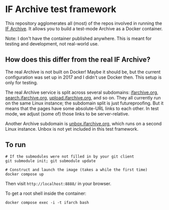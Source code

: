 # IF Archive test framework

This repository agglomerates all (most) of the repos involved in running the [IF Archive][ifarch]. It allows you to build a test-mode Archive as a Docker container.

Note: I don't have the container published anywhere. This is meant for testing and development, not real-world use.

[ifarch]: https://ifarchive.org

## How does this differ from the real IF Archive?

The real Archive is not built on Docker! Maybe it should be, but the current configuration was set up in 2017 and I didn't use Docker then. This setup is only for testing.

The real Archive service is split across several subdomains: [ifarchive.org][ifarch], [search.ifarchive.org][if-search], [upload.ifarchive.org][if-upload], and so on. They all currently run on the same Linux instance; the subdomain split is just futureproofing. But it means that the pages have some absolute-URL links to each other. In test mode, we adjust (some of) those links to be server-relative.

Another Archive subdomain is [unbox.ifarchive.org][if-unbox], which runs on a second Linux instance. Unbox is not yet included in this test framework.

[if-search]: https://search.ifarchive.org/search
[if-upload]: https://upload.ifarchive.org/cgi-bin/upload.py
[if-unbox]: https://unbox.ifarchive.org/

## To run

	# If the submodules were not filled in by your git client
	git submodule init; git submodule update
	
	# Construct and launch the image (takes a while the first time)
	docker compose up

Then visit `http://localhost:8888/` in your browser.

To get a root shell inside the container:

	docker compose exec -i -t ifarch bash


